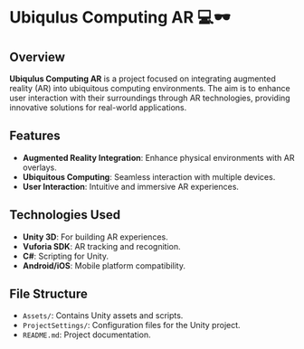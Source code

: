 # Ubiqulus Computing AR 💻🕶️

## Overview
**Ubiqulus Computing AR** is a project focused on integrating augmented reality (AR) into ubiquitous computing environments. The aim is to enhance user interaction with their surroundings through AR technologies, providing innovative solutions for real-world applications.

## Features
- **Augmented Reality Integration**: Enhance physical environments with AR overlays.
- **Ubiquitous Computing**: Seamless interaction with multiple devices.
- **User Interaction**: Intuitive and immersive AR experiences.

## Technologies Used
- **Unity 3D**: For building AR experiences.
- **Vuforia SDK**: AR tracking and recognition.
- **C#**: Scripting for Unity.
- **Android/iOS**: Mobile platform compatibility.

## File Structure
- `Assets/`: Contains Unity assets and scripts.
- `ProjectSettings/`: Configuration files for the Unity project.
- `README.md`: Project documentation.

